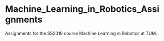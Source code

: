# Machine_Learning_in_Robotics_Assignments
Assignments for the SS2019 course Machine Learning in Robotics at TUM.
